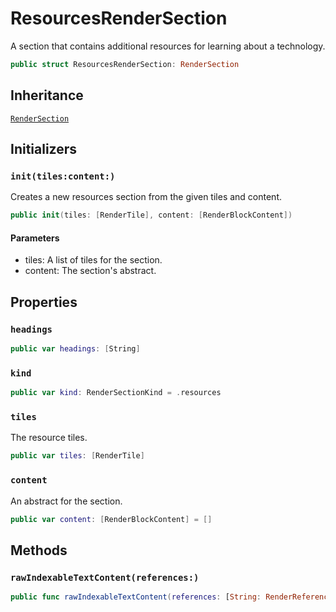 # ResourcesRenderSection

A section that contains additional resources for learning about a technology.

``` swift
public struct ResourcesRenderSection: RenderSection 
```

## Inheritance

[`RenderSection`](/RenderSection)

## Initializers

### `init(tiles:content:)`

Creates a new resources section from the given tiles and content.

``` swift
public init(tiles: [RenderTile], content: [RenderBlockContent]) 
```

#### Parameters

  - tiles: A list of tiles for the section.
  - content: The section's abstract.

## Properties

### `headings`

``` swift
public var headings: [String] 
```

### `kind`

``` swift
public var kind: RenderSectionKind = .resources
```

### `tiles`

The resource tiles.

``` swift
public var tiles: [RenderTile]
```

### `content`

An abstract for the section.

``` swift
public var content: [RenderBlockContent] = []
```

## Methods

### `rawIndexableTextContent(references:)`

``` swift
public func rawIndexableTextContent(references: [String: RenderReference]) -> String 
```
